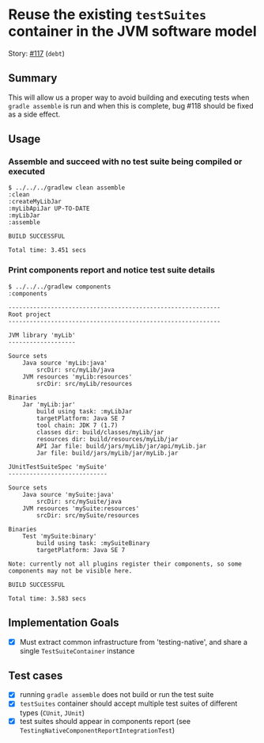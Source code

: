 # Reuse the existing `testSuites` container in the JVM software model

Story: [#117](https://github.com/gradle/langos/issues/117) (`debt`)

## Summary
This will allow us a proper way to avoid building and executing tests when `gradle assemble` is run and when this is complete, bug #118 should be fixed as a side effect.

## Usage

### Assemble and succeed with no test suite being compiled or executed

    $ ../../../gradlew clean assemble
    :clean
    :createMyLibJar
    :myLibApiJar UP-TO-DATE
    :myLibJar
    :assemble

    BUILD SUCCESSFUL

    Total time: 3.451 secs


### Print components report and notice test suite details

    $ ../../../gradlew components
    :components

    ------------------------------------------------------------
    Root project
    ------------------------------------------------------------

    JVM library 'myLib'
    -------------------

    Source sets
        Java source 'myLib:java'
            srcDir: src/myLib/java
        JVM resources 'myLib:resources'
            srcDir: src/myLib/resources

    Binaries
        Jar 'myLib:jar'
            build using task: :myLibJar
            targetPlatform: Java SE 7
            tool chain: JDK 7 (1.7)
            classes dir: build/classes/myLib/jar
            resources dir: build/resources/myLib/jar
            API Jar file: build/jars/myLib/jar/api/myLib.jar
            Jar file: build/jars/myLib/jar/myLib.jar

    JUnitTestSuiteSpec 'mySuite'
    ----------------------------

    Source sets
        Java source 'mySuite:java'
            srcDir: src/mySuite/java
        JVM resources 'mySuite:resources'
            srcDir: src/mySuite/resources

    Binaries
        Test 'mySuite:binary'
            build using task: :mySuiteBinary
            targetPlatform: Java SE 7

    Note: currently not all plugins register their components, so some components may not be visible here.

    BUILD SUCCESSFUL

    Total time: 3.583 secs


## Implementation Goals

 - [x] Must extract common infrastructure from 'testing-native', and share a single `TestSuiteContainer` instance

## Test cases

 - [x] running `gradle assemble` does not build or run the test suite
 - [x] `testSuites` container should accept multiple test suites of different types (`CUnit`, `JUnit`)
 - [x] test suites should appear in components report (see `TestingNativeComponentReportIntegrationTest`)
